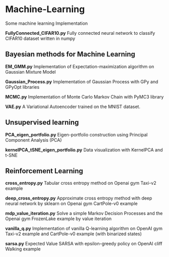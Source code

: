 # Machine-Learning

Some machine learning Implementation

**FullyConnected_CIFAR10.py** Fully connected neural network to classify CIFAR10 dataset written in numpy

## Bayesian methods for Machine Learning
**EM_GMM.py** Implementation of Expectation-maximization algorithm on Gaussian Mixture Model

**Gaussian_Process.py** Implementation of Gaussian Process with  GPy and GPyOpt libraries

**MCMC.py** Implementation of Monte Carlo Markov Chain with PyMC3 library

**VAE.py** A Variational Autoencoder trained on the MNIST dataset.

## Unsupervised learning
**PCA_eigen_portfolio.py** Eigen-portfolio construction using Principal Component Analysis (PCA)

**kernelPCA_tSNE_eigen_portfolio.py** Data visualization with KernelPCA and t-SNE

## Reinforcement Learning
**cross_entropy.py** Tabular cross entropy method on Openai gym Taxi-v2 example

**deep_cross_entropy.py** Approximate cross entropy method with deep neural network by sklearn on Openai gym CartPole-v0 example

**mdp_value_iteration.py** Solve a simple Markov Decision Processes and the Openai gym FrozenLake example by value iteration

**vanilla_q.py** Implementation of vanilla Q-learning algorithm on OpenAI gym Taxi-v2 example and CartPole-v0 example (with binarized states)

**sarsa.py** Expected Value SARSA with epsilon-greedy policy on OpenAI cliff Walking example
